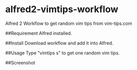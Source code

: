 alfred2-vimtips-workflow
========================

Alfred 2 Workflow to get random vim tips from vim-tips.com

##Requirement
Alfred installed.

##Install
Download workflow and add it into Alfred.

##Usage
Type "vimtips s" to get one random vim tips.

##Screenshot

